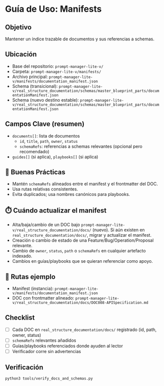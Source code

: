 # Guía de Uso: Manifests

## Objetivo
Mantener un índice trazable de documentos y sus referencias a schemas.

## Ubicación
- Base del repositorio: `prompt-manager-lite-v/`
- Carpeta: `prompt-manager-lite-v/manifests/`
- Archivo principal: `prompt-manager-lite-v/manifests/documentation_manifest.json`
- Schema (transicional): `prompt-manager-lite-v/real_structure_documentation/schemas/master_blueprint_parts/documentationManifest.json`
- Schema (nuevo destino estable): `prompt-manager-lite-v/real_structure_documentation/schemas/master_blueprint_parts/documentationManifest.json`

## Campos Clave (resumen)
- `documents[]`: lista de documentos
  - `id`, `title`, `path`, `owner`, `status`
  - `schemaRefs`: referencias a schemas relevantes (opcional pero recomendado)
- `guides[]` (si aplica), `playbooks[]` (si aplica)

## 🔗 Buenas Prácticas
- Mantén `schemaRefs` alineados entre el manifest y el frontmatter del DOC.
- Usa rutas relativas consistentes.
- Evita duplicados; usa nombres canónicos para playbooks.

## ⏱️ Cuándo actualizar el manifest
- Alta/baja/cambio de un DOC bajo `prompt-manager-lite-v/real_structure_documentation/docs/` (nuevo). Si aún existen en `real_structure_documentation/docs/`, migrar y actualizar el manifest.
- Creación o cambio de estado de una Feature/Bug/Operation/Proposal relevante.
- Cambio de `owner`, `status`, `path` o `schemaRefs` en cualquier artefacto indexado.
- Cambios en guías/playbooks que se quieran referenciar como apoyo.

## 📎 Rutas ejemplo
- Manifest (instancia): `prompt-manager-lite-v/manifests/documentation_manifest.json`
- DOC con frontmatter alineado: `prompt-manager-lite-v/real_structure_documentation/docs/DOC008-APISpecification.md`

## Checklist
- [ ] Cada DOC en `real_structure_documentation/docs/` registrado (id, path, owner, status)
- [ ] `schemaRefs` relevantes añadidos
- [ ] Guías/playbooks referenciados donde ayuden al lector
- [ ] Verificador corre sin advertencias

## Verificación
```bash
python3 tools/verify_docs_and_schemas.py
```
